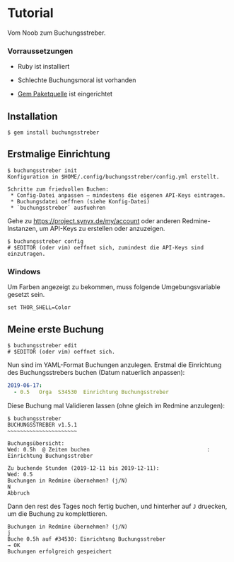 # Tutorial

Vom Noob zum Buchungsstreber.

### Vorraussetzungen

* Ruby ist installiert
* Schlechte Buchungsmoral ist vorhanden
* [Gem Paketquelle][rubygems] ist eingerichtet

  [rubygems]: rubygems.md

## Installation

```
$ gem install buchungsstreber
```
## Erstmalige Einrichtung

```
$ buchungsstreber init
Konfiguration in $HOME/.config/buchungsstreber/config.yml erstellt.

Schritte zum friedvollen Buchen:
 * Config-Datei anpassen – mindestens die eigenen API-Keys eintragen.
 * Buchungsdatei oeffnen (siehe Konfig-Datei)
 * `buchungsstreber` ausfuehren
```

Gehe zu <https://project.synyx.de/my/account> oder anderen Redmine-Instanzen,
um API-Keys zu erstellen oder anzuzeigen.

```
$ buchungsstreber config
# $EDITOR (oder vim) oeffnet sich, zumindest die API-Keys sind einzutragen.
```

### Windows

Um Farben angezeigt zu bekommen, muss folgende Umgebungsvariable gesetzt sein.

```shell script
set THOR_SHELL=Color
```

## Meine erste Buchung

```
$ buchungsstreber edit
# $EDITOR (oder vim) oeffnet sich.
```

Nun sind im YAML-Format Buchungen anzulegen.  Erstmal die Einrichtung des
Buchungsstrebers buchen (Datum natuerlich anpassen):

```yaml
2019-06-17:
  - 0.5   Orga  S34530  Einrichtung Buchungsstreber
```

Diese Buchung mal Validieren lassen (ohne gleich im Redmine anzulegen):

```
$ buchungsstreber
BUCHUNGSSTREBER v1.5.1
~~~~~~~~~~~~~~~~~~~~~~

Buchungsübersicht:
Wed: 0.5h  @ Zeiten buchen                                     : Einrichtung Buchungsstreber   

Zu buchende Stunden (2019-12-11 bis 2019-12-11):
Wed: 0.5
Buchungen in Redmine übernehmen? (j/N)
N
Abbruch
```

Dann den rest des Tages noch fertig buchen, und hinterher auf `J` druecken,
um die Buchung zu komplettieren.

```
Buchungen in Redmine übernehmen? (j/N)
j
Buche 0.5h auf #34530: Einrichtung Buchungsstreber
→ OK
Buchungen erfolgreich gespeichert
```

